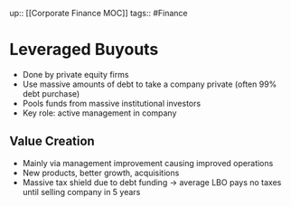 up:: [[Corporate Finance MOC]]
tags:: #Finance 
# Leveraged Buyouts
- Done by private equity firms
- Use massive amounts of debt to take a company private (often 99% debt purchase)
- Pools funds from massive institutional investors 
- Key role: active management in company
## Value Creation
- Mainly via management improvement causing improved operations
- New products, better growth, acquisitions
- Massive tax shield due to debt funding -> average LBO pays no taxes until selling company in 5 years
